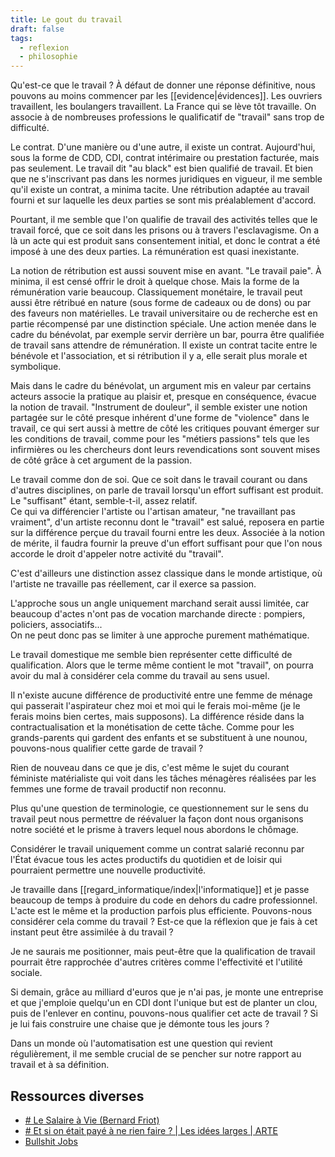 ```yaml
---
title: Le gout du travail
draft: false
tags:
  - reflexion
  - philosophie
---
```


Qu'est-ce que le travail ? À défaut de donner une réponse définitive, nous pouvons au moins commencer par les [[evidence|évidences]]. Les ouvriers travaillent, les boulangers travaillent. La France qui se lève tôt travaille. On associe à de nombreuses professions le qualificatif de "travail" sans trop de difficulté.

Le contrat. D'une manière ou d'une autre, il existe un contrat. Aujourd'hui, sous la forme de CDD, CDI, contrat intérimaire ou prestation facturée, mais pas seulement. Le travail dit "au black" est bien qualifié de travail. Et bien que ne s'inscrivant pas dans les normes juridiques en vigueur, il me semble qu'il existe un contrat, a minima tacite. Une rétribution adaptée au travail fourni et sur laquelle les deux parties se sont mis préalablement d'accord.

Pourtant, il me semble que l'on qualifie de travail des activités telles que le travail forcé, que ce soit dans les prisons ou à travers l'esclavagisme. On a là un acte qui est produit sans consentement initial, et donc le contrat a été imposé à une des deux parties. La rémunération est quasi inexistante.

La notion de rétribution est aussi souvent mise en avant. "Le travail paie". À minima, il est censé offrir le droit à quelque chose. Mais la forme de la rémunération varie beaucoup. Classiquement monétaire, le travail peut aussi être rétribué en nature (sous forme de cadeaux ou de dons) ou par des faveurs non matérielles. Le travail universitaire ou de recherche est en partie récompensé par une distinction spéciale. Une action menée dans le cadre du bénévolat, par exemple servir derrière un bar, pourra être qualifiée de travail sans attendre de rémunération. Il existe un contrat tacite entre le bénévole et l'association, et si rétribution il y a, elle serait plus morale et symbolique.

Mais dans le cadre du bénévolat, un argument mis en valeur par certains acteurs associe la pratique au plaisir et, presque en conséquence, évacue la notion de travail. "Instrument de douleur", il semble exister une notion partagée sur le côté presque inhérent d'une forme de "violence" dans le travail, ce qui sert aussi à mettre de côté les critiques pouvant émerger sur les conditions de travail, comme pour les "métiers passions" tels que les infirmières ou les chercheurs dont leurs revendications sont souvent mises de côté grâce à cet argument de la passion.

Le travail comme don de soi. Que ce soit dans le travail courant ou dans d'autres disciplines, on parle de travail lorsqu'un effort suffisant est produit. Le "suffisant" étant, semble-t-il, assez relatif.  
Ce qui va différencier l'artiste ou l'artisan amateur, "ne travaillant pas vraiment", d'un artiste reconnu dont le "travail" est salué, reposera en partie sur la différence perçue du travail fourni entre les deux. Associée à la notion de mérite, il faudra fournir la preuve d'un effort suffisant pour que l'on nous accorde le droit d'appeler notre activité du "travail".

C'est d'ailleurs une distinction assez classique dans le monde artistique, où l'artiste ne travaille pas réellement, car il exerce sa passion.

L'approche sous un angle uniquement marchand serait aussi limitée, car beaucoup d'actes n'ont pas de vocation marchande directe : pompiers, policiers, associatifs...  
On ne peut donc pas se limiter à une approche purement mathématique.

Le travail domestique me semble bien représenter cette difficulté de qualification. Alors que le terme même contient le mot "travail", on pourra avoir du mal à considérer cela comme du travail au sens usuel.

Il n'existe aucune différence de productivité entre une femme de ménage qui passerait l'aspirateur chez moi et moi qui le ferais moi-même (je le ferais moins bien certes, mais supposons). La différence réside dans la contractualisation et la monétisation de cette tâche. Comme pour les grands-parents qui gardent des enfants et se substituent à une nounou, pouvons-nous qualifier cette garde de travail ?

Rien de nouveau dans ce que je dis, c'est même le sujet du courant féministe matérialiste qui voit dans les tâches ménagères réalisées par les femmes une forme de travail productif non reconnu.

Plus qu'une question de terminologie, ce questionnement sur le sens du travail peut nous permettre de réévaluer la façon dont nous organisons notre société et le prisme à travers lequel nous abordons le chômage.

Considérer le travail uniquement comme un contrat salarié reconnu par l'État évacue tous les actes productifs du quotidien et de loisir qui pourraient permettre une nouvelle productivité.

Je travaille dans [[regard_informatique/index|l'informatique]] et je passe beaucoup de temps à produire du code en dehors du cadre professionnel. L'acte est le même et la production parfois plus efficiente. Pouvons-nous considérer cela comme du travail ? Est-ce que la réflexion que je fais à cet instant peut être assimilée à du travail ?

Je ne saurais me positionner, mais peut-être que la qualification de travail pourrait être rapprochée d'autres critères comme l'effectivité et l'utilité sociale.

Si demain, grâce au milliard d'euros que je n'ai pas, je monte une entreprise et que j'emploie quelqu'un en CDI dont l'unique but est de planter un clou, puis de l'enlever en continu, pouvons-nous qualifier cet acte de travail ? Si je lui fais construire une chaise que je démonte tous les jours ?

Dans un monde où l'automatisation est une question qui revient régulièrement, il me semble crucial de se pencher sur notre rapport au travail et à sa définition.

## Ressources diverses

- [# Le Salaire à Vie (Bernard Friot)](https://www.youtube.com/watch?v=uhg0SUYOXjw)
- [# Et si on était payé à ne rien faire ? | Les idées larges | ARTE](https://www.youtube.com/watch?v=50vPCv7EPWE)
- [Bullshit Jobs](https://www.babelio.com/livres/Graeber-Bullshit-Jobs/1074915)

